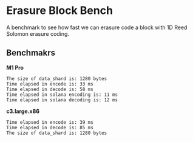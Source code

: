 # Erasure Block Bench

A benchmark to see how fast we can erasure code a block with 1D Reed Solomon erasure coding.

## Benchmakrs

**M1 Pro**
```
The size of data_shard is: 1280 bytes
Time elapsed in encode is: 33 ms
Time elapsed in decode is: 58 ms
Time elapsed in solana encoding is: 11 ms
Time elapsed in solana decoding is: 12 ms
```

**c3.large.x86**
```
Time elapsed in encode is: 39 ms
Time elapsed in decode is: 85 ms
The size of data_shard is: 1280 bytes
```